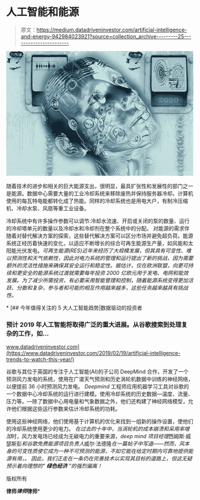 # 人工智能和能源

> 原文：<https://medium.datadriveninvestor.com/artificial-intelligence-and-energy-942984023921?source=collection_archive---------25----------------------->

![](img/492d79190dd63bbeb503e513deae1d84.png)

随着技术的进步和相关的巨大能源支出，很明显，最具扩张性和发展性的部门之一是能源。数据中心需要大量的工业冷却系统来移除废热并保持服务器冷却。计算机使用的每瓦特电能都转化成了热能。同样的冷却系统也是用电大户，有制冷压缩机、冷却水泵、风扇等重工业设备。

冷却系统中有许多操作参数可以调节:冷却水流速、开启或关闭的泵的数量、运行的冷却塔单元的数量以及冷却水和冷却剂在整个系统中的分配。
对能源的需求伴随着对替代解决方案的探索，这些替代解决方案可以区分市场并避免超负荷。能源系统正经历着快速的变化，以适应不断增长的综合可再生能源生产量，如风能和太阳能光伏发电。*可再生能源(RES)近年来经历了大规模发展，但其具有可变性、难以预测性和天气依赖性，因此对电力系统的管理和运行提出了新的挑战，因为需要额外的灵活性措施来确保其安全运行和稳定性。据估计，仅在欧洲联盟，向更可持续和更安全的能源系统过渡就需要每年投资 2000 亿欧元用于发电、电网和能效发展。为了减少所需投资，有必要采用智能管理和控制，随着能源系统变得更加活跃、分散和复杂，参与者和可能的相互作用越来越多，这些任务越来越具有挑战性。*

*[](https://www.datadriveninvestor.com/2019/02/19/artificial-intelligence-trends-to-watch-this-year/) [## 今年值得关注的 5 大人工智能趋势|数据驱动的投资者

### 预计 2019 年人工智能将取得广泛的重大进展。从谷歌搜索到处理复杂的工作，如…

www.datadriveninvestor.com](https://www.datadriveninvestor.com/2019/02/19/artificial-intelligence-trends-to-watch-this-year/) 

谷歌与其位于英国的专注于人工智能(AI)的子公司 DeepMind 合作，开发了一个预测风力发电的系统，使用在广谱天气预测和历史涡轮机数据中训练的神经网络，以便提前 36 小时预测风力发电。
*Deepmind* 工程师应用机器学习工具对谷歌的一个数据中心冷却系统的运行进行建模。使用冷却系统的历史数据—温度、流量、压力等。—除了数据中心用电量和气象数据之外，他们还构建了神经网络模型，允许他们根据这些运行参数来估计冷却系统的功耗。

使用这些神经网络，他们使用基于计算机的优化来找到一组新的操作设置，使他们的冷却系统使用更少的电力。
*在过去的十年中，当涡轮机的成本崩溃和采用率增加*时，风力发电场已经成为无碳电力的重要来源，*deep mind 项目经理*西姆斯·威瑟斯彭*和谷歌免费能源项目负责人*威尔·法德隆*在一篇帖子中写道——*然而，风本身的可变性质使它成为一种不可预测的能源，不如它能在给定时期内可靠地提供能源有用，*。
因此，我们正走在一条仍在完善技术以实现其目标的道路上，但这无疑预示着向理想的" ***绿色经济*** "的强烈偏离！*

版权所有

**律师*律师*律师***
